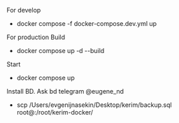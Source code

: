 For develop

- docker compose -f docker-compose.dev.yml up

For production
Build
- docker compose up -d --build

Start
- docker compose up

Install BD. Ask bd telegram @eugene_nd
- scp /Users/evgenijnasekin/Desktop/kerim/backup.sql root@<ip>:/root/kerim-docker/
